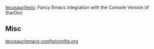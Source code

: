 

[tecosaur/lexic](https://github.com/tecosaur/lexic): Fancy Emacs integration with the Console Version of StarDict



## Misc

[tecosaur/emacs-config/config.org](https://github.com/tecosaur/emacs-config/blob/master/config.org)


